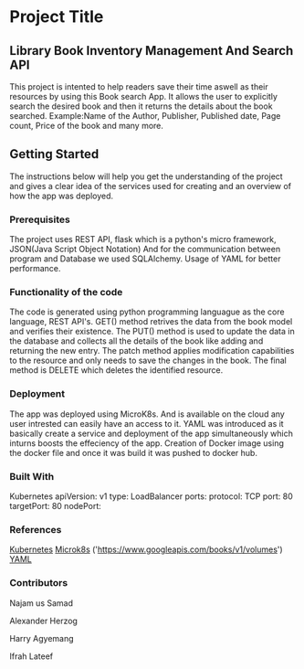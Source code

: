 # Project Title

## Library Book Inventory Management And Search API

This project is intented to help readers save their time aswell as their resources by using this 
Book search App. It allows the user to explicitly search the desired book and then it returns the 
details about the book searched.
Example:Name of the Author, Publisher, Published date, Page count, Price of the book and many more.

## Getting Started

The instructions below will help you get the understanding of the project and gives a clear idea 
of the services used for creating and an overview of how the app was deployed.

### Prerequisites

The project uses REST API, flask which is a python's micro framework, JSON(Java Script Object Notation)
And for the communication between program and Database we used SQLAlchemy. Usage of YAML for better 
performance.
 
### Functionality of the code

The code is generated using python programming languague as the core language, REST API's. 
GET() method retrives the data from the book model and verifies their existence. The PUT() method 
is used to update the data in the database and collects all the details of the book like adding and returning
the new entry. The patch method applies modification capabilities to the resource and only needs to 
save the changes in the book. The final method is DELETE which deletes the identified resource.


### Deployment

The app was deployed using MicroK8s. And is available on the cloud any user intrested can easily have an 
access to it. YAML was introduced as it basically create a service and deployment of the app
simultaneously which inturns boosts the effeciency of the app. Creation of Docker image using the docker file 
and once it was build it was pushed to docker hub.


### Built With

Kubernetes
apiVersion: v1
type: LoadBalancer
ports:
protocol: TCP
port: 80
targetPort: 80
nodePort: 


### References

[Kubernetes](https://kubernetes.io/docs/concepts/overview/what-is-kubernetes/)
[Microk8s](https://github.com/ubuntu/microk8s)
('https://www.googleapis.com/books/v1/volumes')
[YAML](https://blog.stackpath.com/yaml/)



### Contributors


Najam us Samad

Alexander Herzog

Harry Agyemang

Ifrah Lateef
    








